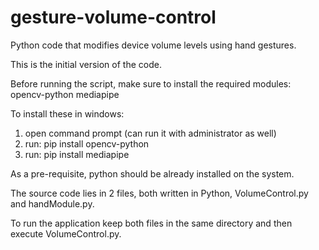 # gesture-volume-control
Python code that modifies device volume levels using hand gestures.

This is the initial version of the code.

Before running the script, make sure to install the required modules:
opencv-python
mediapipe

To install these in windows:
1. open command prompt (can run it with administrator as well)
2. run:
   pip install opencv-python
3. run:
   pip install mediapipe

As a pre-requisite, python should be already installed on the system.

The source code lies in 2 files, both written in Python, VolumeControl.py and handModule.py.

To run the application keep both files in the same directory and then execute VolumeControl.py.
